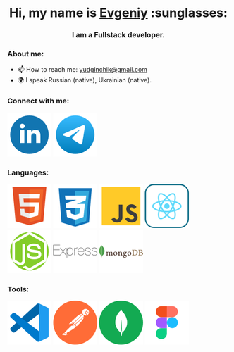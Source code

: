 <!-- ## Hi, my name is Evgeniy -->

<h1 align="center">Hi, my name is <a href="https://portfoliohalushkoyevhen.vercel.app/" target="blank">Evgeniy</a> :sunglasses:</h1>

<h3 align="center">I am a Fullstack developer.</h3>

<!-- **Evgeniy-Galushko/Evgeniy-Galushko** is a ✨ _special_ ✨ repository because its `README.md` (this file) appears on your GitHub profile.

Here are some ideas to get you started:


- 🔭 I’m currently working on ...
- 🌱 I’m currently learning ...
- 👯 I’m looking to collaborate on ...
- 🤔 I’m looking for help with ...
- 📫 How to reach me: yudginchik@gmail.com
- 🌍 I speak Russian (native), Ukrainian (native).
 -->

 <h3>About me:</h3>

- 📫 How to reach me: yudginchik@gmail.com
- 🌍 I speak Russian (native), Ukrainian (native).

<h3>Connect with me:</h3>

<p><a href="https://www.linkedin.com/in/halushko-yevhen-5ab439353/" target="blank" width="30" height="30">
<img src="./icons/linkedin.svg" alt="linkedin" /></a>
<a href="https://t.me/EvgeniyGalushko" target="blank" width="30" height="30">
<img src="./icons/telegram.svg" alt="telegram" /></a>
</p>

<h3>Languages:</h3>

<p>
<img src="./icons/html.svg" alt="html" />
<img src="./icons/css-3.svg" alt="css" />
<img src="./icons/js.svg" alt="js" />
<img src="./icons/react.svg" alt="react" />
<img src="./icons/node2_js.svg" alt="node" />
<img src="./icons/express.svg" alt="express" />
<img src="./icons/mongodb.svg" alt="mongodb" />
</p>

<h3>Tools:</h3>

<p>
<img src="./icons/vscode.svg" alt="vscode" />
<img src="./icons/postman.svg" alt="postman" />
<img src="./icons/mongodb_compass.svg" alt="mongodb" />
<img src="./icons/figma.svg" alt="figma" />
<!-- <img src="./icons/node2_js.svg" alt="node" /> -->
<!-- <img src="./icons/express.svg" alt="express" /> -->
<!-- <img src="./icons/mongodb.svg" alt="mongo" /> -->
</p>
